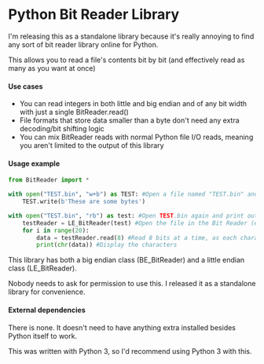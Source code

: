 # Python Bit Reader Library
I'm releasing this as a standalone library because it's really annoying to find any sort of bit reader library online for Python.

This allows you to read a file's contents bit by bit (and effectively read as many as you want at once)

#### Use cases
- You can read integers in both little and big endian and of any bit width with just a single BitReader.read()
- File formats that store data smaller than a byte don't need any extra decoding/bit shifting logic
- You can mix BitReader reads with normal Python file I/O reads, meaning you aren't limited to the output of this library

#### Usage example
```python
from BitReader import *

with open("TEST.bin", "w+b") as TEST: #Open a file named "TEST.bin" and write a simple byte string
    TEST.write(b'These are some bytes')

with open("TEST.bin", "rb") as test: #Open TEST.bin again and print out the bytes
    testReader = LE_BitReader(test) #Open the file in the Bit Reader (endianness doesn't matter for this example)
    for i in range(20):
        data = testReader.read(8) #Read 8 bits at a time, as each character is 8 bits wide
        print(chr(data)) #Display the characters
```

This library has both a big endian class (BE_BitReader) and a little endian class (LE_BitReader).

Nobody needs to ask for permission to use this. I released it as a standalone library for convenience.

#### External dependencies
There is none. It doesn't need to have anything extra installed besides Python itself to work.

This was written with Python 3, so I'd recommend using Python 3 with this.
